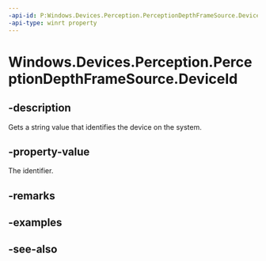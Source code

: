 ```yaml
---
-api-id: P:Windows.Devices.Perception.PerceptionDepthFrameSource.DeviceId
-api-type: winrt property
---
```


<!-- Property syntax
public string DeviceId { get; }
-->

# Windows.Devices.Perception.PerceptionDepthFrameSource.DeviceId

## -description
Gets a string value that identifies the device on the system.

## -property-value
The identifier.

## -remarks

## -examples

## -see-also
